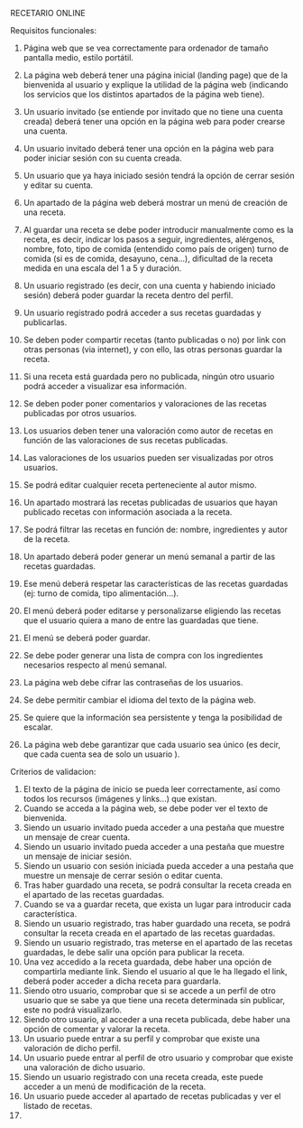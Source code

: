 RECETARIO ONLINE

Requisitos funcionales:


1. Página web que se vea correctamente para ordenador de tamaño pantalla medio, estilo portátil.
2. La página web deberá tener una página inicial (landing page) que de la bienvenida al usuario y explique la utilidad de la página web (indicando los servicios que los distintos apartados de la página web tiene).

3. Un usuario invitado (se entiende por invitado que no tiene una cuenta creada) deberá tener una opción en la página web para poder crearse una cuenta.
4. Un usuario invitado deberá tener una opción en la página web para poder iniciar sesión con su cuenta creada.
5. Un usuario que ya haya iniciado sesión tendrá la opción de cerrar sesión y editar su cuenta.

6. Un apartado de la página web deberá mostrar un menú de creación de una receta.
7. Al guardar una receta se debe poder introducir manualmente como es la receta, es decir, indicar los pasos a seguir, ingredientes, alérgenos, nombre, foto, tipo de comida (entendido como país de origen) turno de comida (si es de comida, desayuno, cena...), dificultad de la receta medida en una escala del 1 a 5 y duración.
8. Un usuario registrado (es decir, con una cuenta y habiendo iniciado sesión) deberá poder guardar la receta dentro del perfil.
9. Un usuario registrado podrá acceder a sus recetas guardadas y publicarlas.
10. Se deben poder compartir recetas (tanto publicadas o no) por link con otras personas (via internet), y con ello, las otras personas guardar la receta.
11. Si una receta está guardada pero no publicada, ningún otro usuario podrá acceder a visualizar esa información.
12. Se deben poder poner comentarios y valoraciones de las recetas publicadas por otros usuarios.
13. Los usuarios deben tener una valoración como autor de recetas en función de las valoraciones de sus recetas publicadas.
14. Las valoraciones de los usuarios pueden ser visualizadas por otros usuarios.
15. Se podrá editar cualquier receta perteneciente al autor mismo.

16. Un apartado mostrará las recetas publicadas de usuarios que hayan publicado recetas con información asociada a la receta.
17. Se podrá filtrar las recetas en función de: nombre, ingredientes y autor de la receta.

18. Un apartado deberá poder generar un menú semanal a partir de las recetas guardadas.
19. Ese menú deberá respetar las características de las recetas guardadas (ej: turno de comida, tipo alimentación...).
20. El menú deberá poder editarse y personalizarse eligiendo las recetas que el usuario quiera a mano de entre las guardadas que tiene.
21. El menú se deberá poder guardar.
22.	Se debe poder generar una lista de compra con los ingredientes necesarios respecto al menú semanal.

23.	La página web debe cifrar las contraseñas de los usuarios.
24.	Se debe permitir cambiar el idioma del texto de la página web.
25.	Se quiere que la información sea persistente y tenga la posibilidad de escalar.
26.	La página web debe garantizar que cada usuario sea único (es decir, que cada cuenta sea de solo un usuario ).

Criterios de validacion:

1. El texto de la página de inicio se pueda leer correctamente, así como todos los recursos (imágenes y links...) que existan.
2. Cuando se acceda a la página web, se debe poder ver el texto de bienvenida.
3. Siendo un usuario invitado pueda acceder a una pestaña que muestre un mensaje de crear cuenta.
4. Siendo un usuario invitado pueda acceder a una pestaña que muestre un mensaje de iniciar sesión.
5. Siendo un usuario con sesión iniciada pueda acceder a una pestaña que muestre un mensaje de cerrar sesión o editar cuenta.
6. Tras haber guardado una receta, se podrá consultar la receta creada en el apartado de las recetas guardadas.
7. Cuando se va a guardar receta, que exista un lugar para introducir cada característica.
8. Siendo un usuario registrado, tras haber guardado una receta, se podrá consultar la receta creada en el apartado de las recetas guardadas.
9. Siendo un usuario registrado, tras meterse en el apartado de las recetas guardadas, le debe salir una opción para publicar la receta.
10. Una vez accedido a la receta guardada, debe haber una opción de compartirla mediante link. Siendo el usuario al que le ha llegado el link, deberá poder acceder a dicha receta para guardarla.
11. Siendo otro usuario, comprobar que si se accede a un perfil de otro usuario que se sabe ya que tiene una receta determinada sin publicar, este no podrá visualizarlo.
12. Siendo otro usuario, al acceder a una receta publicada, debe haber una opción de comentar y valorar la receta.
13. Un usuario puede entrar a su perfil y comprobar que existe una valoración de dicho perfil.
14. Un usuario puede entrar al perfil de otro usuario y comprobar que existe una valoración de dicho usuario.
15. Siendo un usuario registrado con una receta creada, este puede acceder a un menú de modificación de la receta.
16. Un usuario puede acceder al apartado de recetas publicadas y ver el listado de recetas.
17. 
